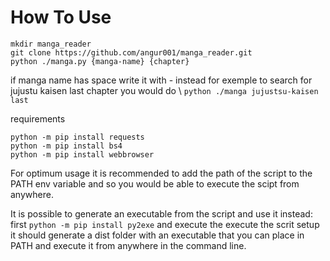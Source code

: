 # How To Use
``` 
mkdir manga_reader
git clone https://github.com/angur001/manga_reader.git
python ./manga.py {manga-name} {chapter}
``` 
if manga name has space write it with - instead for exemple to search for jujustu kaisen last chapter you would do \\
``` python ./manga jujustsu-kaisen last ```

requirements
```
python -m pip install requests
python -m pip install bs4
python -m pip install webbrowser
```
For optimum usage it is recommended to add the path of the script to the PATH env variable and so you
would be able to execute the scipt from anywhere.

It is possible to generate an executable from the script and use it instead:
first ```python -m pip install py2exe``` and execute the execute the scrit setup it should generate a dist folder with an executable that you can place in PATH
and execute it from anywhere in the command line.
